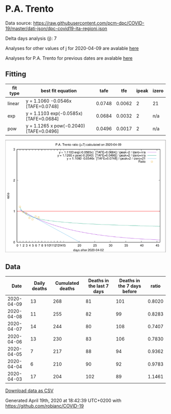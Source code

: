 # P.A. Trento

Data source: https://raw.githubusercontent.com/pcm-dpc/COVID-19/master/dati-json/dpc-covid19-ita-regioni.json

Delta days analysis (j): 7

Analyses for other values of j for 2020-04-09 are avalable [here](../2020-04-09/README.md)

Analyses for P.A. Trento for previous dates are avalable [here](../README.md)

## Fitting 
|fit type|best fit equation|tafe|tfe|ipeak|izero|
|-------|-----|--------|------|---|---|
|linear|y = 1.1060 -0.0546x  [TAFE=0.0748]|0.0748|0.0062|2|21|
|exp|y = 1.1103 exp(-0.0585x)  [TAFE=0.0684]|0.0684|0.0032|2|n/a|
|pow|y = 1.1265 x pow(-0.2040)  [TAFE=0.0496]|0.0496|0.0017|2|n/a|

![Plot](COVID-19_p.a._trento_j7_2020-04-09.png)

## Data
|Date|Daily deaths|Cumulated deaths|Deaths in the last 7 days|Deaths in the 7 days before|ratio|
|----|----------|-----------|-------|--------------------|-----|
|2020-04-09|13|268|81|101|0.8020|
|2020-04-08|11|255|82|99|0.8283|
|2020-04-07|14|244|80|108|0.7407|
|2020-04-06|13|230|83|106|0.7830|
|2020-04-05|7|217|88|94|0.9362|
|2020-04-04|6|210|90|92|0.9783|
|2020-04-03|17|204|102|89|1.1461|

[Download data as CSV](COVID-19_p.a._trento_j7_2020-04-09.csv)

Generated April 19th, 2020 at 18:42:39 UTC+0200 with https://github.com/robianc/COVID-19
